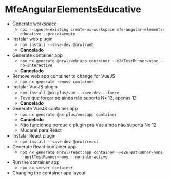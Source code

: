 # MfeAngularElementsEducative

- Generate workspace
  - `npx --ignore-existing create-nx-workspace mfe-angular-elements-educative --preset=empty`
- Instalar web plugin
  - `npm install --save-dev @nrwl/web`
  - **Cancelado**
- Generate container app
  - `npx nx generate @nrwl/web:app container --e2eTestRunner=none --no-interactive`
  - **Cancelado**
- Remove web app container to change for VueJS
  - `npx nx generate remove container`
- Instalar VueJS plugin
  - `npm install @nx-plus/vue --save-dev --force`
  - Teve que forçar pq ainda não suporta Nx 13, apenas 12
  - **Cancelado**
- Generate VueJS container app
  - `npx nx generate @nx-plus/vue:app container`
  - **Cancelado**
  - Não funcionou porque o plugin pra Vue ainda não suporta Nx 12
  - Mudarei para React
- Instalar React plugin
  - `npm install --save-dev @nrwl/react`
- Generate React container app
  - `npx nx generate @nrwl/react:app container --e2eTestRunner=none --unitTestRunner=none --no-interactive`
- Run the container app
  - `npx nx server container`
- Changing the container app layout
